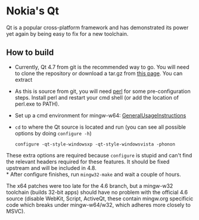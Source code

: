# Nokia's Qt

Qt is a popular cross-platform framework and has demonstrated its power
yet again by being easy to fix for a new toolchain.

## How to build

-   Currently, Qt 4.7 from git is the recommended way to go. You will
    need to clone the repository or download a tar.gz from
    <a href="http://qt.gitorious.org/qt/qt/trees/4.7" rel="nofollow">this
    page</a>. You can extract

-   As this is source from git, you will need
    <a href="http://strawberryperl.com/" rel="nofollow">perl</a> for
    some pre-configuration steps. Install perl and restart your cmd
    shell (or add the location of perl.exe to PATH).

-   Set up a cmd environment for mingw-w64:
    [GeneralUsageInstructions](../general-usage-instructions.md)

-   `cd` to where the Qt source is located and run (you can see all
    possible options by doing `configure -h`)

        configure -qt-style-windowsxp -qt-style-windowsvista -phonon

These extra options are required because `configure` is stupid and can't
find the relevant headers required for these features. It should be
fixed upstream and will be included in 4.8.  
\* After configure finishes, run `mingw32-make` and wait a couple of
hours.

The x64 patches were too late for the 4.6 branch, but a mingw-w32
toolchain (builds 32-bit apps) should have no problem with the official
4.6 source (disable WebKit, Script, ActiveQt, these contain mingw.org
specificic code which breaks under mingw-w64/w32, which adheres more
closely to MSVC).